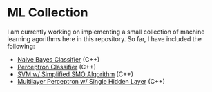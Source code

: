 ML Collection
==============

I am currently working on implementing a small collection of machine learning agorithms here in this repository. So far, I have included the following:

* [Naive Bayes Classifier](/naivebayesclassifier) (C++)
* [Perceptron Classifier](/perceptron) (C++)
* [SVM w/ Simplified SMO Algorithm](/svm) (C++)
* [Multilayer Perceptron w/ Single Hidden Layer](/mlp) (C++)
